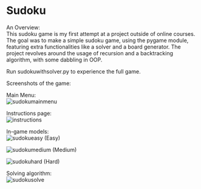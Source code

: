 # Sudoku

An Overview:  
This sudoku game is my first attempt at a project outside of online courses. The goal was to make a simple sudoku game, using the pygame module, featuring extra 
functionalities like a solver and a board generator. The project revolves around the usage of recursion and a backtracking algorithm, with some dabbling in OOP.

  
Run sudokuwithsolver.py to experience the full game.


Screenshots of the game:  


Main Menu:  
![sudokumainmenu](https://user-images.githubusercontent.com/65714641/131245718-ea57a5b5-12d1-4dfd-9c0e-a8a8822b0105.png)


Instructions page:  
![instructions](https://user-images.githubusercontent.com/65714641/131245743-36dbd7b3-c5c0-440e-b9c5-5a18d37d39e5.png)


In-game models:  
![sudokueasy](https://user-images.githubusercontent.com/65714641/131245752-fa955091-305c-454c-a2cd-5c0c6849ca93.png) (Easy)  


![sudokumedium](https://user-images.githubusercontent.com/65714641/131245909-16392f9c-64fd-45f0-8562-8a7934e04853.png) (Medium)  


![sudokuhard](https://user-images.githubusercontent.com/65714641/131245911-7c93a355-d97c-471e-aa84-595cbbbb787f.png) (Hard)  


Solving algorithm:  
![sudokusolve](https://user-images.githubusercontent.com/65714641/131245761-4db96910-7355-406f-a91b-68c06dcee3af.png)


